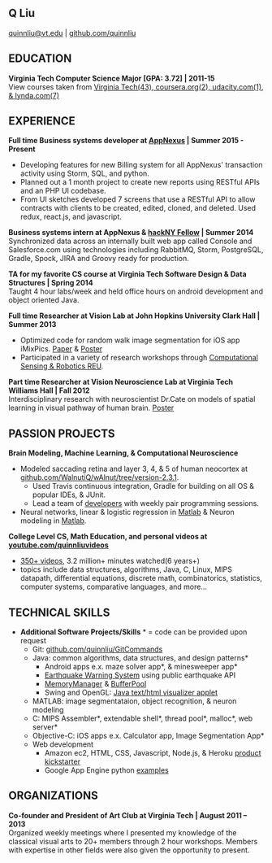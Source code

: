 ## Q Liu
quinnliu@vt.edu | [github.com/quinnliu](https://github.com/quinnliu)
 
## EDUCATION
<b>Virginia Tech Computer Science Major [GPA: 3.72] | 2011-15</b>  
View courses taken from [Virginia Tech(43), coursera.org(2), udacity.com(1), & lynda.com(7)](./portfolio/courses_taken.md)
 
## EXPERIENCE
<b>Full time Business systems developer at [AppNexus](http://www.appnexus.com/) | Summer 2015 - Present</b>  
- Developing features for new Billing system for all AppNexus' transaction activity using Storm, SQL, and python.
- Planned out a 1 month project to create new reports using RESTful APIs and an PHP UI codebase.
- From UI sketches developed 7 screens that use a RESTful API to allow contracts with clients to be created, 
  edited, cloned, and deleted. Used redux, react.js, and javascript. 

<b>Business systems intern at AppNexus & [hackNY Fellow](http://hackny.org/a/) | Summer 2014</b>  
Synchronized data across an internally built web app called Console and Salesforce.com using technologies 
including RabbitMQ, Storm, PostgreSQL, Gradle, Spock, JIRA and Groovy ready for production.  

<b>TA for my favorite CS course at Virginia Tech Software Design & Data Structures | Spring 2014</b>  
Taught 4 hour labs/week and held office hours on android development and object oriented Java.
 
<b>Full time Researcher at Vision Lab at John Hopkins University Clark Hall | Summer 2013</b>  
- Optimized code for random walk image segmentation for iOS app iMixPics.
  [Paper](./portfolio/random_walker_image_segmentation_on_iOS_devices.pdf) & [Poster](./portfolio/Poster_iMixPics2.jpg) 
- Participated in a variety of research workshops through [Computational Sensing & Robotics REU](http://lcsr.jhu.edu/reu/).
 
<b>Part time Researcher at Vision Neuroscience Lab at Virginia Tech Williams Hall | Fall 2012</b>  
Interdisciplinary research with neuroscientist Dr.Cate on models of spatial learning in visual pathway of human brain. 
[Poster](./portfolio/Scieneering_Poster_(5MB).jpg)

## PASSION PROJECTS
<b>Brain Modeling, Machine Learning, & Computational Neuroscience</b>  
- Modeled saccading retina and layer 3, 4, & 5 of human neocortex at 
  [github.com/WalnutiQ/wAlnut/tree/version-2.3.1](https://github.com/WalnutiQ/wAlnut/tree/version-2.3.1).
  - Used Travis continuous integration, Gradle for building on all OS & popular IDEs, & JUnit. 
  - Lead a team of [developers](https://github.com/WalnutiQ/WalnutiQ/graphs/contributors) with weekly pair programming sessions.  
- Neural networks, linear & logistic regression in [Matlab](https://github.com/quinnliu/MachineLearning) & Neuron modeling in 
  [Matlab](https://github.com/quinnliu/ComputationalNeuroscience).
 
<b>College Level CS, Math Education, and personal videos at
[youtube.com/quinnliuvideos](https://www.youtube.com/user/quinnliuvideos)</b>  
- [350+ videos](https://www.youtube.com/user/quinnliuvideos/playlists), 3.2 million+ minutes watched(6 years+)
- topics include data structures, algorithms, Java, C, Linux, MIPS datapath, differential equations, discrete math, combinatorics,
  statistics, computer systems, comparative languages, and more...
 
## TECHNICAL SKILLS
- <b>Additional Software Projects/Skills</b> * = code can be provided upon request
  - Git: [github.com/quinnliu/GitCommands](https://github.com/quinnliu/GitCommands)
  - Java: common algorithms, data structures, and design patterns*
    + Android apps e.x. maze solver app*, & minesweeper app*
    + [Earthquake Warning System](https://github.com/quinnliu/EarthquakeWatcherService) using public earthquake API
    + [MemoryManager](https://github.com/quinnliu/MemoryManager) & [BufferPool](https://github.com/quinnliu/BufferPool)
    + Swing and OpenGL: [Java text/html visualizer applet](http://www.walnutiq.com/#!java-swing-applet/c15hf)
  - MATLAB: image segmentataion, object recognition, & neuron modeling
  - C: MIPS Assembler*, extendable shell*, thread pool*, malloc*, web server*
  - Objective-C: iOS apps e.x. Calculator app, Image Segmentation App*
  - Web development
    + Amazon ec2, HTML, CSS, Javascript, Node.js, & Heroku [product kickstarter](https://github.com/quinnliu/bitstarter)
    + Google App Engine python [examples](https://github.com/quinnliu/GoogleAppEngine)
 
## ORGANIZATIONS
<b>Co-founder and President of Art Club at Virginia Tech | August 2011 – 2013</b>  
Organized weekly meetings where I presented my knowledge of the classical visual arts to 20+ members through 
2 hour workshops. Members with expertise in other fields were also given the opportunity to present.
